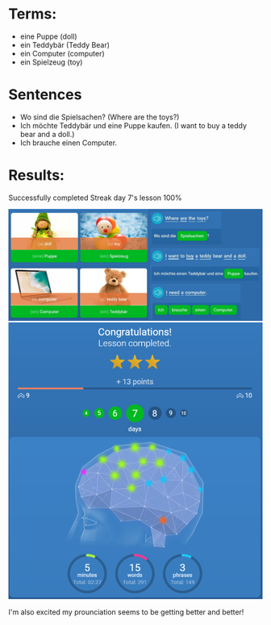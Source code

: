 # Terms:
* eine Puppe  (doll) 
* ein Teddybär (Teddy Bear) 
* ein Computer (computer)
* ein Spielzeug (toy)

# Sentences 
* Wo sind die Spielsachen? (Where are the toys?)
* Ich möchte Teddybär und eine Puppe kaufen. (I want to buy a teddy bear and a doll.)
* Ich brauche einen Computer. 

# Results:
Successfully completed Streak day 7's lesson 100%

![Lesson](https://github.com/EO4wellness/T-I-L/blob/main/polyglot/aleman/images/2020-12-24-terms.jpg)
![Results](https://github.com/EO4wellness/T-I-L/blob/main/polyglot/aleman/images/2020-12-24-results.png)

I'm also excited my prounciation seems to be getting better and better! 
